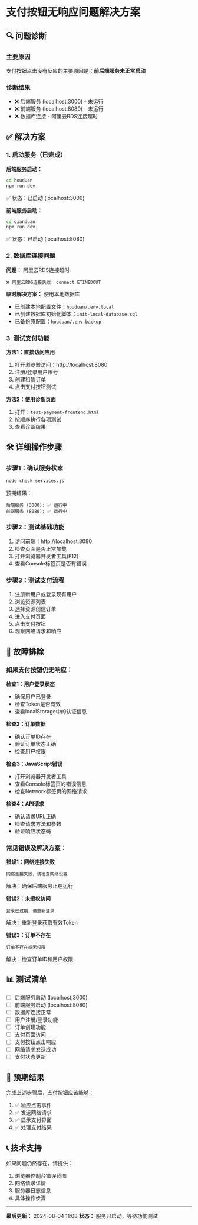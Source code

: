 # 支付按钮无响应问题解决方案

## 🔍 问题诊断

### 主要原因
支付按钮点击没有反应的主要原因是：**前后端服务未正常启动**

### 诊断结果
- ❌ 后端服务 (localhost:3000) - 未运行
- ❌ 前端服务 (localhost:8080) - 未运行  
- ❌ 数据库连接 - 阿里云RDS连接超时

## ✅ 解决方案

### 1. 启动服务（已完成）

**后端服务启动：**
```bash
cd houduan
npm run dev
```
✅ 状态：已启动 (localhost:3000)

**前端服务启动：**
```bash
cd qianduan  
npm run dev
```
✅ 状态：已启动 (localhost:8080)

### 2. 数据库连接问题

**问题：** 阿里云RDS连接超时
```
❌ 阿里云RDS连接失败: connect ETIMEDOUT
```

**临时解决方案：** 使用本地数据库
- 已创建本地配置文件：`houduan/.env.local`
- 已创建数据库初始化脚本：`init-local-database.sql`
- 已备份原配置：`houduan/.env.backup`

### 3. 测试支付功能

**方法1：直接访问应用**
1. 打开浏览器访问：http://localhost:8080
2. 注册/登录用户账号
3. 创建租赁订单
4. 点击支付按钮测试

**方法2：使用诊断页面**
1. 打开：`test-payment-frontend.html`
2. 按顺序执行各项测试
3. 查看诊断结果

## 🛠️ 详细操作步骤

### 步骤1：确认服务状态
```bash
node check-services.js
```

预期结果：
```
后端服务 (3000): ✅ 运行中
前端服务 (8080): ✅ 运行中
```

### 步骤2：测试基础功能
1. 访问前端：http://localhost:8080
2. 检查页面是否正常加载
3. 打开浏览器开发者工具(F12)
4. 查看Console标签页是否有错误

### 步骤3：测试支付流程
1. 注册新用户或登录现有用户
2. 浏览资源列表
3. 选择资源创建订单
4. 进入支付页面
5. 点击支付按钮
6. 观察网络请求和响应

## 🔧 故障排除

### 如果支付按钮仍无响应：

**检查1：用户登录状态**
- 确保用户已登录
- 检查Token是否有效
- 查看localStorage中的认证信息

**检查2：订单数据**
- 确认订单ID存在
- 验证订单状态正确
- 检查用户权限

**检查3：JavaScript错误**
- 打开浏览器开发者工具
- 查看Console标签页的错误信息
- 检查Network标签页的网络请求

**检查4：API请求**
- 确认请求URL正确
- 检查请求方法和参数
- 验证响应状态码

### 常见错误及解决方案：

**错误1：网络连接失败**
```
网络连接失败，请检查网络设置
```
解决：确保后端服务正在运行

**错误2：未授权访问**
```
登录已过期，请重新登录
```
解决：重新登录获取有效Token

**错误3：订单不存在**
```
订单不存在或无权限
```
解决：检查订单ID和用户权限

## 📊 测试清单

- [ ] 后端服务启动 (localhost:3000)
- [ ] 前端服务启动 (localhost:8080)
- [ ] 数据库连接正常
- [ ] 用户注册/登录功能
- [ ] 订单创建功能
- [ ] 支付页面访问
- [ ] 支付按钮点击响应
- [ ] 网络请求发送成功
- [ ] 支付状态更新

## 🎯 预期结果

完成上述步骤后，支付按钮应该能够：
1. ✅ 响应点击事件
2. ✅ 发送网络请求
3. ✅ 显示支付界面
4. ✅ 处理支付结果

## 📞 技术支持

如果问题仍然存在，请提供：
1. 浏览器控制台错误截图
2. 网络请求详情
3. 服务器日志信息
4. 具体操作步骤

---

**最后更新：** 2024-08-04 11:08
**状态：** 服务已启动，等待功能测试